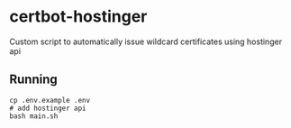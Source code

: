 # certbot-hostinger

Custom script to automatically issue wildcard certificates using hostinger api

## Running

```shell
cp .env.example .env
# add hostinger api
bash main.sh
```